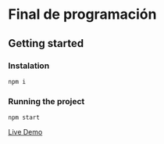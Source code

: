 # Final de programación

## Getting started

### Instalation

`npm i`

### Running the project

`npm start`

[Live Demo](https://maickoldxd.github.io/NE-final-programacion-1/)
